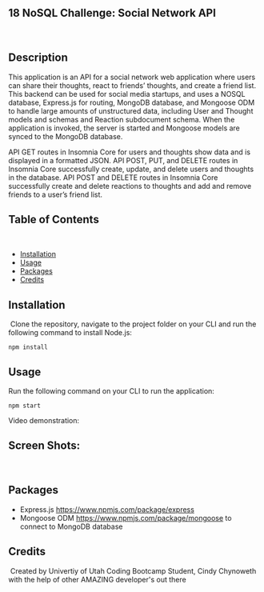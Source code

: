 ## 18 NoSQL Challenge: Social Network API
​
## Description 
​This application is an API for a social network web application where users can share their thoughts, react to friends’ thoughts, and create a friend list.
​
This backend can be used for social media startups, and uses a NOSQL database, Express.js for routing, MongoDB database, and Mongoose ODM to handle large amounts of unstructured data, including User and Thought models and schemas and Reaction subdocument schema. When the application is invoked, the server is started and Mongoose models are synced to the MongoDB database.

API GET routes in Insomnia Core for users and thoughts show data and is displayed in a formatted JSON. API POST, PUT, and DELETE routes in Insomnia Core successfully create, update, and delete users and thoughts in the database. API POST and DELETE routes in Insomnia Core successfully create and delete reactions to thoughts and add and remove friends to a user’s friend list.

## Table of Contents
​
* [Installation](#installation)
* [Usage](#usage)
* [Packages](#packages)
* [Credits](#credits)​

## Installation
​
Clone the repository, navigate to the project folder on your CLI and run the following command to install Node.js:

```npm install```
## Usage 
Run the following command on your CLI to run the application:

```npm start```

Video demonstration: 

## Screen Shots:



​

## Packages

* Express.js https://www.npmjs.com/package/express
* Mongoose ODM https://www.npmjs.com/package/mongoose to connect to MongoDB database

## Credits
​
Created by Univertiy of Utah Coding Bootcamp Student, Cindy Chynoweth with the help of other AMAZING developer's out there
​

